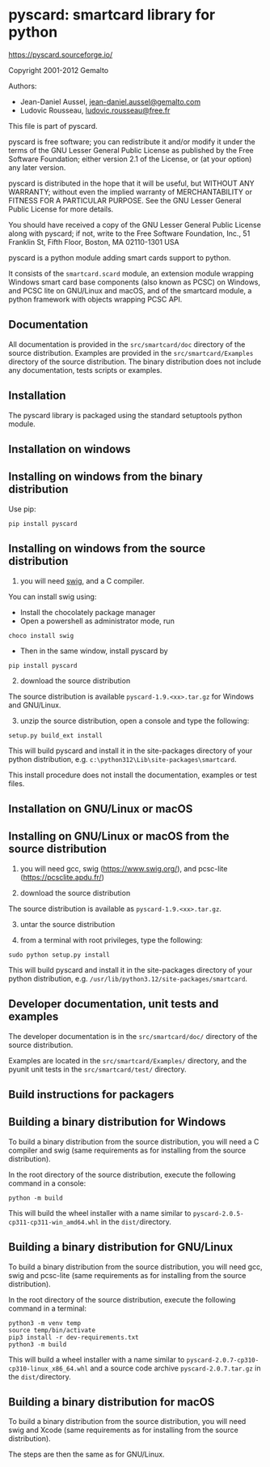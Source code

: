 pyscard: smartcard library for python
=====================================

https://pyscard.sourceforge.io/

Copyright 2001-2012 Gemalto

Authors:

- Jean-Daniel Aussel, jean-daniel.aussel@gemalto.com
- Ludovic Rousseau, ludovic.rousseau@free.fr

This file is part of pyscard.

pyscard is free software; you can redistribute it and/or modify it under
the terms of the GNU Lesser General Public License as published by the
Free Software Foundation; either version 2.1 of the License, or (at your
option) any later version.

pyscard is distributed in the hope that it will be useful, but WITHOUT
ANY WARRANTY; without even the implied warranty of MERCHANTABILITY or
FITNESS FOR A PARTICULAR PURPOSE.  See the GNU Lesser General Public
License for more details.

You should have received a copy of the GNU Lesser General Public License
along with pyscard; if not, write to the Free Software Foundation, Inc.,
51 Franklin St, Fifth Floor, Boston, MA 02110-1301 USA

pyscard is a python module adding smart cards support to python.

It consists of the `smartcard.scard` module, an extension module wrapping
Windows smart card base components (also known as PCSC) on Windows, and
PCSC lite on GNU/Linux and macOS, and of the smartcard module, a
python framework with objects wrapping PCSC API.


Documentation
-------------
All documentation is provided in the `src/smartcard/doc` directory of the
source distribution.  Examples are provided in the `src/smartcard/Examples`
directory of the source distribution.  The binary distribution does not
include any documentation, tests scripts or examples.


Installation
------------
The pyscard library is packaged using the standard setuptools python
module.

Installation on windows
-----------------------

Installing on windows from the binary distribution
--------------------------------------------------

Use pip:
```
pip install pyscard
```

Installing on windows from the source distribution
---------------------------------------------------

1. you will need [swig](https://www.swig.org/), and a C compiler.

You can install swig using:

* Install the chocolately package manager
* Open a powershell as administrator mode, run
```
choco install swig
```
* Then in the same window, install pyscard by
```
pip install pyscard
```

2. download the source distribution

The source distribution is available `pyscard-1.9.<xx>.tar.gz` for Windows and GNU/Linux.

3. unzip the source distribution, open a console and type the following:

```
setup.py build_ext install
```

This will build pyscard and install it in the site-packages directory of
your python distribution, e.g. `c:\python312\Lib\site-packages\smartcard`.

This install procedure does not install the documentation, examples or test
files.

Installation on GNU/Linux or macOS
----------------------------------

Installing on GNU/Linux or macOS from the source distribution
-------------------------------------------------------------

1. you will need gcc, swig (https://www.swig.org/), and pcsc-lite
(https://pcsclite.apdu.fr/)

2. download the source distribution

The source distribution is available as `pyscard-1.9.<xx>.tar.gz`.

3. untar the source distribution

4. from a terminal with root privileges, type the following:

```
sudo python setup.py install
```

This will build pyscard and install it in the site-packages directory of
your python distribution, e.g.
`/usr/lib/python3.12/site-packages/smartcard`.

Developer documentation, unit tests and examples
------------------------------------------------
The developer documentation is in the `src/smartcard/doc/` directory of the
source distribution.

Examples are located in the `src/smartcard/Examples/` directory, and the pyunit
unit tests in the `src/smartcard/test/` directory.

Build instructions for packagers
--------------------------------

Building a binary distribution for Windows
------------------------------------------

To build a binary distribution from the source distribution, you will
need a C compiler and swig (same requirements as for installing
from the source distribution).

In the root directory of the source distribution, execute the following
command in a console:

```
python -m build
```

This will build the wheel installer with a name similar to `pyscard-2.0.5-cp311-cp311-win_amd64.whl` in the `dist/`directory.

Building a binary distribution for GNU/Linux
--------------------------------------------

To build a binary distribution from the source distribution, you will
need gcc, swig and pcsc-lite (same requirements as for installing
from the source distribution).

In the root directory of the source distribution, execute the following
command in a terminal:

```
python3 -m venv temp
source temp/bin/activate
pip3 install -r dev-requirements.txt
python3 -m build
```

This will build a wheel installer with a name similar to `pyscard-2.0.7-cp310-cp310-linux_x86_64.whl` and a source code archive `pyscard-2.0.7.tar.gz` in the `dist/`directory.

Building a binary distribution for macOS
----------------------------------------

To build a binary distribution from the source distribution, you will
need swig and Xcode (same requirements as for installing from the source
distribution).

The steps are then the same as for GNU/Linux.
